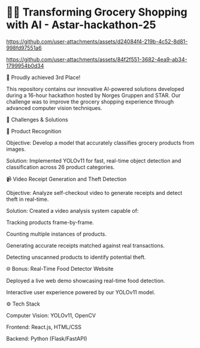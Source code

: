 # 🛒✨ Transforming Grocery Shopping with AI - Astar-hackathon-25

https://github.com/user-attachments/assets/d24084f4-219b-4c52-8d81-998fd97551a6

https://github.com/user-attachments/assets/84f2f551-3682-4ea9-ab34-1799954b0d34



🥉 Proudly achieved 3rd Place!

This repository contains our innovative AI-powered solutions developed during a 16-hour hackathon hosted by Norges Gruppen and STAR. Our challenge was to improve the grocery shopping experience through advanced computer vision techniques.

📌 Challenges & Solutions

🥦 Product Recognition

Objective: Develop a model that accurately classifies grocery products from images.

Solution: Implemented YOLOv11 for fast, real-time object detection and classification across 26 product categories.

📹 Video Receipt Generation and Theft Detection

Objective: Analyze self-checkout video to generate receipts and detect theft in real-time.

Solution: Created a video analysis system capable of:

Tracking products frame-by-frame.

Counting multiple instances of products.

Generating accurate receipts matched against real transactions.

Detecting unscanned products to identify potential theft.

🌐 Bonus: Real-Time Food Detector Website

Deployed a live web demo showcasing real-time food detection.

Interactive user experience powered by our YOLOv11 model.

⚙️ Tech Stack

Computer Vision: YOLOv11, OpenCV

Frontend: React.js, HTML/CSS

Backend: Python (Flask/FastAPI)
